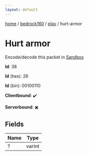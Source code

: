 ```yaml
---
layout: default
---
```


[home](/)  /  [bedrock160](/protocol/bedrock160)  /  [play](/protocol/bedrock160/play)  /  hurt-armor

# Hurt armor

Encode/decode this packet in [Sandbox](../../../sandbox/bedrock160#Play.HurtArmor)

**Id**: 38

**Id** (hex): 26

**Id** (bin): 00100110

**Clientbound**: ✔️

**Serverbound**: ✖️

## Fields

Name | Type
---|---
? | varint
